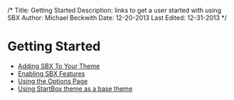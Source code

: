/*
Title: Getting Started
Description: links to get a user started with using SBX
Author: Michael Beckwith
Date: 12-20-2013
Last Edited: 12-31-2013
 */

# Getting Started

* [Adding SBX To Your Theme](./adding_sbx/)
* [Enabling SBX Features](./enable_sbx_features/)
* [Using the Options Page](.//)
* [Using StartBox theme as a base theme](./startbox_as_base_theme/)
